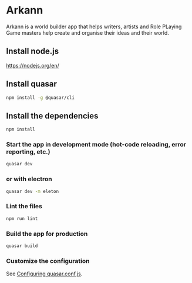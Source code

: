 # Arkann
Arkann is a world builder app that helps writers, artists and Role PLaying Game masters help create and organise their ideas and their world.

## Install node.js 
https://nodejs.org/en/

## Install quasar
```bash
npm install -g @quasar/cli
```

## Install the dependencies
```bash
npm install
```

### Start the app in development mode (hot-code reloading, error reporting, etc.)
```bash
quasar dev
```

### or with electron
```bash
quasar dev -m eleton
```

### Lint the files
```bash
npm run lint
```

### Build the app for production
```bash
quasar build
```

### Customize the configuration
See [Configuring quasar.conf.js](https://quasar.dev/quasar-cli/quasar-conf-js).
